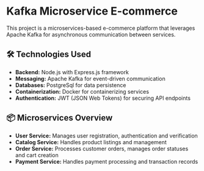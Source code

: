 # Kafka Microservice E-commerce

This project is a microservices-based e-commerce platform that leverages Apache Kafka for asynchronous communication between services.

## 🛠️ Technologies Used

- **Backend:** Node.js with Express.js framework
- **Messaging:** Apache Kafka for event-driven communication
- **Databases:** PostgreSql for data persistence
- **Containerization:** Docker for containerizing services
- **Authentication:** JWT (JSON Web Tokens) for securing API endpoints

## 📦 Microservices Overview

- **User Service:** Manages user registration, authentication and verification
- **Catalog Service:** Handles product listings and management
- **Order Service:** Processes customer orders, manages order statuses and cart creation
- **Payment Service:** Handles payment processing and transaction records
